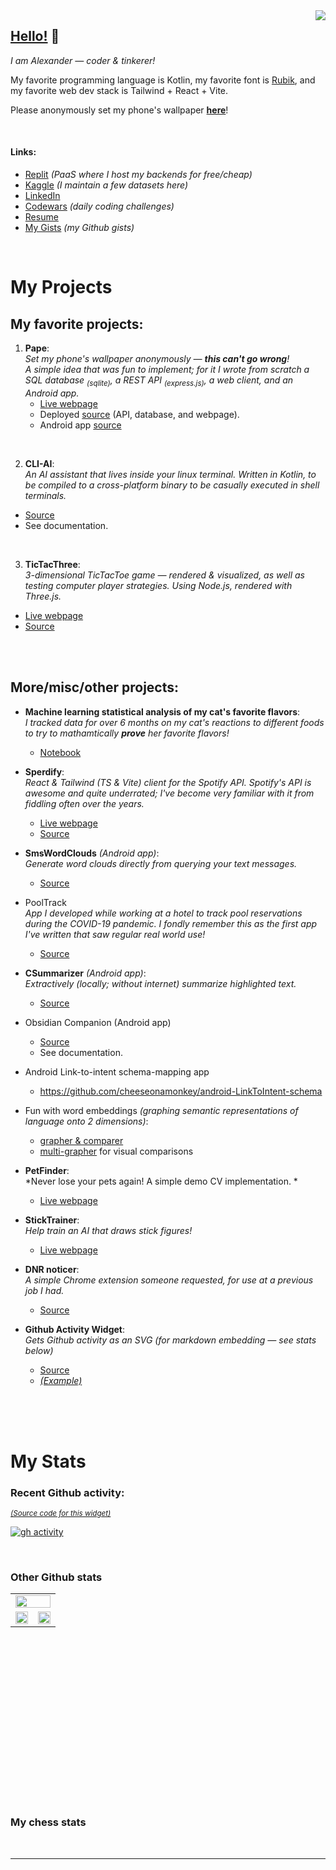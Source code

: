 
  <a href="https://cheeseonamonkey.github.io">
    <img src="https://visitor-badge.laobi.icu/badge?page_id=cheeseonamonkey.cheeseonamonkey" align="right"/>
  </a>

  ## <b><u>Hello!</u></b> 👋
  _I am Alexander — coder & tinkerer!_

  My favorite programming language is Kotlin, my favorite font is [Rubik](https://fonts.google.com/specimen/Rubik), and my favorite web dev stack is Tailwind + React + Vite.

Please anonymously set my phone's wallpaper **[here](https://my-pape.replit.app)**!

<br />

#### Links:
- [Replit](https://replit.com/@ffatty) _(PaaS where I host my backends for free/cheap)_
- [Kaggle](https://www.kaggle.com/ffatty) _(I maintain a few datasets here)_
- [LinkedIn](https://www.linkedin.com/in/alexanderhuso/)
- [Codewars](https://www.codewars.com/users/cheeseonamonkey) _(daily coding challenges)_
- [Resume](https://docs.google.com/document/d/1hyIU3eWm-PvW6HIB7fhnRChUUMzkudBweGUB0TWMyl4/edit?usp=sharing)
- [My Gists](https://gist.github.com/cheeseonamonkey) _(my Github gists)_
<!-- - [Chess](https://www.chess.com/member/ffatty160) _(chess.com account; one of many)_ -->

<br />

# My Projects

## My favorite projects:

1. **Pape**: <br/> *Set my phone's wallpaper anonymously — **this can't go wrong**! <br/> A simple idea that was fun to implement; for it I wrote from scratch a SQL database <sub>(sqlite)</sub>, a REST API <sub>(express.js)</sub>, a web client, and an Android app.*
   - [Live webpage](https://my-pape.replit.app/)
   - Deployed [source](https://replit.com/@ffatty/MyPape) (API, database, and webpage).
   - Android app [source](https://github.com/cheeseonamonkey/PapeAndroid)

<br />

2. **CLI-AI**: <br/> *An AI assistant that lives inside your linux terminal. Written in Kotlin, to be compiled to a cross-platform binary to be casually executed in shell terminals.*
  - [Source](https://github.com/cheeseonamonkey/CLI-AI)
  - See documentation.

<br />

3. **TicTacThree**: <br/> *3-dimensional TicTacToe game — rendered & visualized, as well as testing computer player strategies. Using Node.js, rendered with Three.js.*
  - [Live webpage](https://cheeseonamonkey.github.io/TicTacThree/)
  - [Source](https://github.com/cheeseonamonkey/TicTacThree)

<br />
<br />


## More/misc/other projects:

- **Machine learning statistical analysis of my cat's favorite flavors**: <br/>*I tracked data for over 6 months on my cat's reactions to different foods to try to mathamtically **prove** her favorite flavors!*
  - [Notebook](https://colab.research.google.com/drive/13EwP__erWDCGIRtbWfygSR2ajhHQmVPA)

- **Sperdify**: <br /> <i>React & Tailwind (TS & Vite) client for the Spotify API. Spotify's API is awesome and quite underrated; I've become very familiar with it from fiddling often over the years.</i>
  - [Live webpage](https://cheeseonamonkey.github.io/Sperdify/)
  - [Source](https://www.github.com/cheeseonamonkey/Sperdify/)

- **SmsWordClouds** *(Android app)*: <br /> *Generate word clouds directly from querying your text messages.*
  - [Source](https://github.com/cheeseonamonkey/SmsWordClouds)

- PoolTrack <br />*App I developed while working at a hotel to track pool reservations during the COVID-19 pandemic. I fondly remember this as the first app I've written that saw regular real world use!*
  - [Source](https://github.com/cheeseonamonkey/PoolTrack)

- **CSummarizer** *(Android app)*: <br /> <i>Extractively (locally; without internet) summarize highlighted text.</i>
  - [Source](https://github.com/cheeseonamonkey/CSummarizer)

- Obsidian Companion (Android app)
  - [Source](https://github.com/cheeseonamonkey/ObsidianCompanion)
  - See documentation.

- Android Link-to-intent schema-mapping app
  - https://github.com/cheeseonamonkey/android-LinkToIntent-schema

- Fun with word embeddings _(graphing semantic representations of language onto 2 dimensions)_:
  - [grapher & comparer](https://cheeseonamonkey.github.io/misc/NLP/USEDemo.html)
  - [multi-grapher](https://cheeseonamonkey.github.io/misc/NLP/AutoLibrarian.html) for visual comparisons

- **PetFinder**: <br/> *Never lose your pets again! A simple demo CV implementation. *<br/>
   - [Live webpage](https://cheeseonamonkey.github.io/misc/CatFinder.html) 

- **StickTrainer**: <br/> *Help train an AI that draws stick figures!*<br/>
   - [Live webpage](https://cheeseonamonkey.github.io/misc/NLP/StickmanTrainer.html)

- **DNR noticer**: <br/> *A simple Chrome extension someone requested, for use at a previous job I had.*<br/>
  - [Source](https://github.com/cheeseonamonkey/dnr_noticer)

- **Github Activity Widget**: <br/> *Gets Github activity as an SVG (for markdown embedding — see stats below)*<br/>
  - [Source](https://replit.com/@ffatty/GithubActivityWidget)
  - [_(Example)_](https://github-activity-widget-ffatty.replit.app/github-activity.svg?user=cheeseonamonkey&pages=10)



<br /><br /><br />


# My Stats



  ### Recent Github activity:
  <sub>[*(Source code for this widget)*](https://replit.com/@ffatty/GithubActivityWidget#server.js)</sub>

[![gh activity](https://github-activity-widget-ffatty.replit.app/github-activity.svg?user=cheeseonamonkey&pages=10&width=950&height=600)](#)

<br />

  
### Other Github stats
<div >
  <table width="105%" margin="0" padding="0" height="300vw">
     <tr margin="0" padding="0">
       <td width="100%" margin="0" padding="0" align="center" colspan="2">
       <img width="100%" src="https://github-profile-trophy.vercel.app/?username=cheeseonamonkey&theme=onedark&row=1&margin-w=-1&no-frame=true"   /></td>
</tr>
  <tr margin="0" padding="0">
  <td><img width="100%"  height="80%" src="https://github-profile-summary-cards.vercel.app/api/cards/productive-time?username=cheeseonamonkey&theme=onedark&utcOffset=-7" /></td>
   <td><img width="100%" height="80%" src="https://github-profile-summary-cards.vercel.app/api/cards/profile-details?username=cheeseonamonkey&theme=onedark"  /></td>
    </tr>
</table>
  <br/>



### My chess stats



  <!--

<sup>*(I was hoping I could embed this into the Readme, lol)*</sup>
  
  <svg fill="gray" style="min-width: 200px;" viewBox="0 0 120 120" width="100%" height="80" xmlns="http://www.w3.org/2000/svg">
    <foreignObject width="100%" height="100%">
      <frame  src="" >
    </frame>
    </foreignObject>
  </svg>
  
###### <sub>https://cheeseonamonkey.github.io/misc/GithubActivityWidget/?user=cheeseonamonkey</small> </sub>
  <br/>

  <!--
  ### <a href="https://cheeseonamonkey.github.io">➪ Check out my stuff on my website </a><br>
  <sub><sub>&nbsp;&nbsp;&nbsp;&nbsp;&nbsp;&nbsp;&nbsp;&nbsp; <i>(cheeseonamonkey.github.io)</i></sub></sub>
  -->

  <br/>

  ---

  <br/>

</div>
